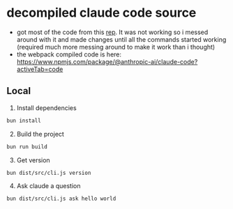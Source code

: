 # decompiled claude code source

- got most of the code from this [rep](https://github.com/ghuntley/claude-code-source-code-deobfuscation). It was not working so i messed around with it and made changes until all the commands started working (required much more messing around to make it work than i thought)
- the webpack compiled code is here: https://www.npmjs.com/package/@anthropic-ai/claude-code?activeTab=code

## Local

1. Install dependencies

```bash
bun install
```

2. Build the project

```bash
bun run build
```

3. Get version

```bash
bun dist/src/cli.js version
```

4. Ask claude a question

```bash
bun dist/src/cli.js ask hello world
```
